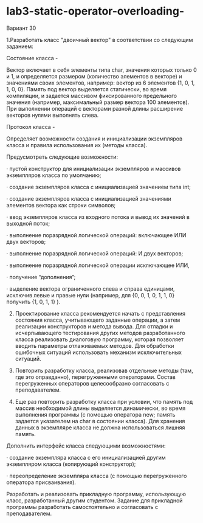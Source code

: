 # lab3-static-operator-overloading-

Вариант 30

 

1.Разработать класс "двоичный вектор" в соответствии со следующим заданием:

Состояние класса -

Вектор включает в себя элементы типа char, значения которых только 0 и 1, и определяется размером (количество  элементов в векторе) и значениями своих элементов, например: вектор из 6 элементов {1, 0, 1, 1, 0, 0}. Память под вектор выделяется статически, во время компиляции, и задается массивом фиксированного предельного значения (например, максимальный размер вектора 100 элементов). При выполнении операций с векторами разной длины расширение векторов нулями выполнять слева.

Протокол класса -

Определяет возможности создания и инициализации экземпляров класса и правила использования их (методы класса).

Предусмотреть следующие возможности:

·          пустой конструктор для инициализации экземпляров и массивов экземпляров класса по умолчанию;

·          создание экземпляров класса с инициализацией значением типа int;

·          создание экземпляров класса с инициализацией значениями элементов вектора как строки символов;

·          ввод экземпляров класса из входного потока и вывод их значений в выходной поток;

·          выполнение поразрядной логической операций: включающее ИЛИ двух векторов;

·          выполнение поразрядной логической операций: И двух векторов;

·          выполнение поразрядной логической операции исключающее ИЛИ,

·          получение “дополнения”;

·          выделение вектора ограниченного слева и справа единицами, исключив левые и правые нули (например, для {0, 0, 1, 0, 1, 1, 0} получить {1, 0, 1, 1} ).

2. Проектирование класса рекомендуется начать с представления состояния класса, учитывающего заданные операции, а затем реализации конструкторов и метода вывода. Для отладки и исчерпывающего тестирования других методов разработанного класса реализовать диалоговую программу, которая позволяет вводить параметры отлаживаемых методов. Для обработки ошибочных ситуаций использовать механизм исключительных ситуаций.

3. Повторить разработку класса, реализовав отдельные методы (там, где это оправданно), перегруженными операторами. Состав перегруженных операторов целесообразно согласовать с преподавателем.

4. Еще раз повторить разработку класса при условии, что память под массив необходимой длины выделяется динамически, во время выполнения программы (с помощью оператора new; память задается указателем на char в состоянии класса). Для хранения данных в экземпляре класса не должна использоваться лишняя память.

Дополнить интерфейс класса следующими возможностями:

·          создание экземпляра класса с его инициализацией другим экземпляром класса (копирующий конструктор);

·          переопределение экземпляра класса (с помощью перегруженного оператора присваивания).

Разработать и реализовать прикладную программу, использующую класс, разработанный другим студентом. Задание для прикладной программы разработать самостоятельно и согласовать с преподавателем.
